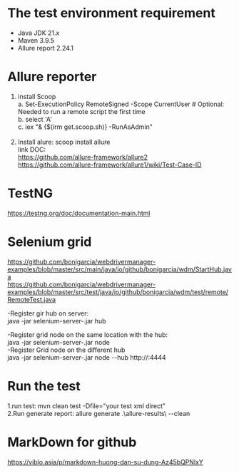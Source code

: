 # The test environment requirement 
- Java JDK 21.x
- Maven 3.9.5
- Allure report 2.24.1
 
 # Allure reporter
1. install Scoop <br>
   a. Set-ExecutionPolicy RemoteSigned -Scope CurrentUser # Optional: Needed to run a remote script the first time <br>
   b. select 'A' <br>
   c. iex "& {$(irm get.scoop.sh)} -RunAsAdmin"<br>
   <br>
2. Install alure: scoop install allure <br>
   link DOC:<br>
   https://github.com/allure-framework/allure2<br>
   https://github.com/allure-framework/allure1/wiki/Test-Case-ID

 # TestNG
 https://testng.org/doc/documentation-main.html
 # Selenium grid
 https://github.com/bonigarcia/webdrivermanager-examples/blob/master/src/main/java/io/github/bonigarcia/wdm/StartHub.java<br>
 https://github.com/bonigarcia/webdrivermanager-examples/blob/master/src/test/java/io/github/bonigarcia/wdm/test/remote/RemoteTest.java<br>
 
 -Register gir hub on server:<br>
 java -jar selenium-server-<version>.jar hub <br>
 
 -Register grid node on the same location with the hub: <br>
 java -jar selenium-server-<version>.jar node <br>
 -Register Grid node on the different hub <br>
 java -jar selenium-server-<version>.jar node --hub http://<hub-ip>:4444 <br>
 
   
# Run the test 
1.run test: mvn clean test -Dfile="your test xml direct"<br>
2.Run generate report: allure generate .\allure-results\ --clean<br>

# MarkDown for github
https://viblo.asia/p/markdown-huong-dan-su-dung-Az45bQPNlxY

